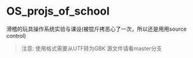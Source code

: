# OS_projs_of_school
滑稽的玩具操作系统实验与课设(被锟斤拷恶心了一次，所以还是用用source control)
> 注意: 使用格式需要从UTF转为GBK
> 源文件请看master分支
